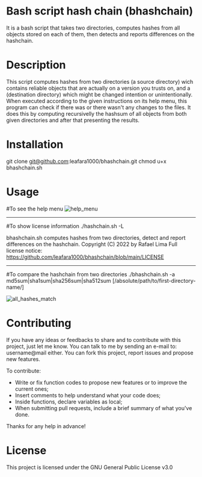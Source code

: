 # Bash script hash chain (bhashchain)
It is a bash script that takes two directories, computes hashes from all objects stored on each of them, then detects and reports differences on the hashchain. 

# Description
This script computes hashes from two directories (a source directory) wich contains reliable objects that are actually on a version you trusts on, and a (destination directory) which might be changed intention or unintentionally.
When executed according to the given instructions on its help menu, this program can check if there was or there wasn't any changes to the files. It does this by computing recursivelly the hashsum of all objects from both given directories and after that presenting the results.

# Installation
git clone git@github.com:leafara1000/bhashchain.git
chmod u+x bhashchain.sh

# Usage 

#To see the help menu
![help_menu](https://user-images.githubusercontent.com/39169975/192855594-4b0e9834-c241-431d-bccd-a6d4488e9200.png)

----
#To show license information
./hashchain.sh -L

bhashchain.sh computes hashes from two directories, detect and report differences on the hashchain.
Copyright (C) 2022 by Rafael Lima
Full license notice: https://github.com/leafara1000/bhashchain/blob/main/LICENSE

----

#To compare the hashchain from two directories
./bhashchain.sh -a md5sum|sha1sum|sha256sum|sha512sum [/absolute/path/to/first-directory-name/]

![all_hashes_match](https://user-images.githubusercontent.com/39169975/192855920-c2370e6d-0623-4859-ac8e-09b790434356.png)

# Contributing
If you have any ideas or feedbacks to share and to contribute with this project, just let me know.
You can talk to me by sending an e-mail to: username@mail either.
You can fork this project, report issues and propose new features. 

To contribute:

- Write or fix function codes to propose new features or to improve the current ones;
- Insert comments to help understand what your code does;
- Inside functions, declare variables as local;
- When submitting pull requests, include a brief summary of what you've done.

Thanks for any help in advance!

# License
This project is licensed under the GNU General Public License v3.0
